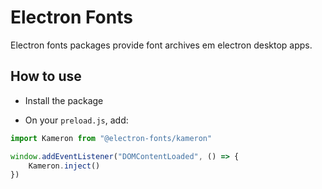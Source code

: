 # Electron Fonts

Electron fonts packages provide font archives em electron desktop apps.

## How to use

* Install the package

* On your `preload.js`, add:

```ts
import Kameron from "@electron-fonts/kameron"

window.addEventListener("DOMContentLoaded", () => {
    Kameron.inject()
})
```